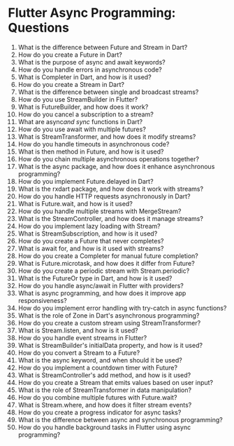 # Flutter Async Programming: Questions

1. What is the difference between Future and Stream in Dart?
2. How do you create a Future in Dart?
3. What is the purpose of async and await keywords?
4. How do you handle errors in asynchronous code?
5. What is Completer in Dart, and how is it used?
6. How do you create a Stream in Dart?
7. What is the difference between single and broadcast streams?
8. How do you use StreamBuilder in Flutter?
9. What is FutureBuilder, and how does it work?
10. How do you cancel a subscription to a stream?
11. What are async*and sync* functions in Dart?
12. How do you use await with multiple futures?
13. What is StreamTransformer, and how does it modify streams?
14. How do you handle timeouts in asynchronous code?
15. What is then method in Future, and how is it used?
16. How do you chain multiple asynchronous operations together?
17. What is the async package, and how does it enhance asynchronous programming?
18. How do you implement Future.delayed in Dart?
19. What is the rxdart package, and how does it work with streams?
20. How do you handle HTTP requests asynchronously in Dart?
21. What is Future.wait, and how is it used?
22. How do you handle multiple streams with MergeStream?
23. What is the StreamController, and how does it manage streams?
24. How do you implement lazy loading with Stream?
25. What is StreamSubscription, and how is it used?
26. How do you create a Future that never completes?
27. What is await for, and how is it used with streams?
28. How do you create a Completer for manual future completion?
29. What is Future.microtask, and how does it differ from Future?
30. How do you create a periodic stream with Stream.periodic?
31. What is the FutureOr type in Dart, and how is it used?
32. How do you handle async/await in Flutter with providers?
33. What is async programming, and how does it improve app responsiveness?
34. How do you implement error handling with try-catch in async functions?
35. What is the role of Zone in Dart's asynchronous programming?
36. How do you create a custom stream using StreamTransformer?
37. What is Stream.listen, and how is it used?
38. How do you handle event streams in Flutter?
39. What is StreamBuilder's initialData property, and how is it used?
40. How do you convert a Stream to a Future?
41. What is the async keyword, and when should it be used?
42. How do you implement a countdown timer with Future?
43. What is StreamController's add method, and how is it used?
44. How do you create a Stream that emits values based on user input?
45. What is the role of StreamTransformer in data manipulation?
46. How do you combine multiple futures with Future.wait?
47. What is Stream.where, and how does it filter stream events?
48. How do you create a progress indicator for async tasks?
49. What is the difference between async and synchronous programming?
50. How do you handle background tasks in Flutter using async programming?
